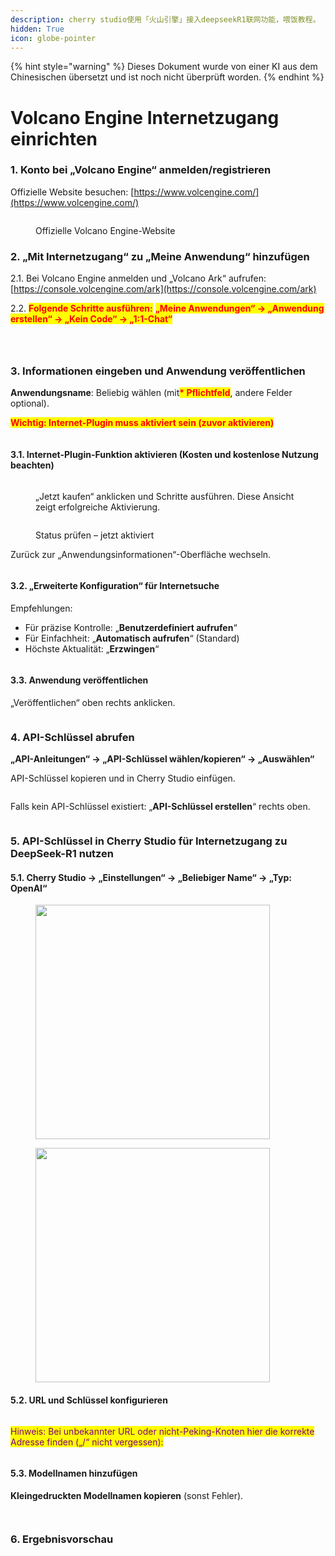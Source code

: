 ```yaml
---
description: cherry studio使用「火山引擎」接入deepseekR1联网功能，喂饭教程。
hidden: True
icon: globe-pointer
---
```


{% hint style="warning" %}
Dieses Dokument wurde von einer KI aus dem Chinesischen übersetzt und ist noch nicht überprüft worden.
{% endhint %}

# Volcano Engine Internetzugang einrichten

### 1. Konto bei „Volcano Engine“ anmelden/registrieren <a href="#rclz7" id="rclz7"></a>

Offizielle Website besuchen: [https://www.volcengine.com/](https://www.volcengine.com/)

<figure><img src="../.gitbook/assets/image (51).png" alt=""><figcaption><p>Offizielle Volcano Engine-Website</p></figcaption></figure>

### 2. „Mit Internetzugang“ zu „Meine Anwendung“ hinzufügen <a href="#gvzaa" id="gvzaa"></a>

2.1. Bei Volcano Engine anmelden und „Volcano Ark“ aufrufen: [https://console.volcengine.com/ark](https://console.volcengine.com/ark)

2.2. <mark style="color:red;">**Folgende Schritte ausführen:**</mark> <mark style="color:red;"></mark><mark style="color:red;">**„Meine Anwendungen“ → „Anwendung erstellen“ → „Kein Code“ → „1:1-Chat“**</mark> 

<figure><img src="../.gitbook/assets/image (53).png" alt=""><figcaption></figcaption></figure>

<figure><img src="../.gitbook/assets/image (54).png" alt=""><figcaption></figcaption></figure>

<figure><img src="../.gitbook/assets/image (71).png" alt=""><figcaption></figcaption></figure>

### 3. Informationen eingeben und Anwendung veröffentlichen <a href="#zzdfe" id="zzdfe"></a>

**Anwendungsname**: Beliebig wählen (mit<mark style="color:red;">**\* Pflichtfeld**</mark>, andere Felder optional).

<mark style="color:red;">**Wichtig: Internet-Plugin muss aktiviert sein (zuvor aktivieren)**</mark>

<figure><img src="../.gitbook/assets/image (56).png" alt=""><figcaption></figcaption></figure>

#### 3.1. Internet-Plugin-Funktion aktivieren (Kosten und kostenlose Nutzung beachten) <a href="#mwn38" id="mwn38"></a>

<figure><img src="../.gitbook/assets/image (57).png" alt=""><figcaption><p>„Jetzt kaufen“ anklicken und Schritte ausführen. Diese Ansicht zeigt erfolgreiche Aktivierung.</p></figcaption></figure>

<figure><img src="../.gitbook/assets/image (58).png" alt=""><figcaption><p>Status prüfen – jetzt aktiviert</p></figcaption></figure>

Zurück zur „Anwendungsinformationen“-Oberfläche wechseln.

<figure><img src="../.gitbook/assets/image (59).png" alt=""><figcaption></figcaption></figure>

#### 3.2. „Erweiterte Konfiguration“ für Internetsuche <a href="#sp6uz" id="sp6uz"></a>

Empfehlungen:
* Für präzise Kontrolle: „**Benutzerdefiniert aufrufen**“
* Für Einfachheit: „**Automatisch aufrufen**“ (Standard)
* Höchste Aktualität: „**Erzwingen**“

<figure><img src="../.gitbook/assets/image (60).png" alt=""><figcaption></figcaption></figure>

#### 3.3. Anwendung veröffentlichen <a href="#fe1gf" id="fe1gf"></a>

„Veröffentlichen“ oben rechts anklicken.

<figure><img src="../.gitbook/assets/image (61).png" alt=""><figcaption></figcaption></figure>

### 4. API-Schlüssel abrufen <a href="#jtqlu" id="jtqlu"></a>

**„API-Anleitungen“ → „API-Schlüssel wählen/kopieren“ → „Auswählen“**

API-Schlüssel kopieren und in Cherry Studio einfügen.

<figure><img src="../.gitbook/assets/image (62).png" alt=""><figcaption></figcaption></figure>

Falls kein API-Schlüssel existiert: „**API-Schlüssel erstellen**“ rechts oben.

<figure><img src="../.gitbook/assets/image (63).png" alt=""><figcaption></figcaption></figure>

### 5. API-Schlüssel in Cherry Studio für Internetzugang zu DeepSeek-R1 nutzen <a href="#lrefj" id="lrefj"></a>

#### 5.1. Cherry Studio → „Einstellungen“ → „Beliebiger Name“ → „Typ: OpenAI“ <a href="#dvrbv" id="dvrbv"></a>

<figure><img src="../.gitbook/assets/image (64).png" alt="" width="375"><figcaption></figcaption></figure>

<figure><img src="../.gitbook/assets/image (65).png" alt="" width="375"><figcaption></figcaption></figure>

#### 5.2. URL und Schlüssel konfigurieren <a href="#mt8y0" id="mt8y0"></a>

<figure><img src="../.gitbook/assets/image (66).png" alt=""><figcaption></figcaption></figure>

<mark style="color:purple;">Hinweis: Bei unbekannter URL oder nicht-Peking-Knoten hier die korrekte Adresse finden („/“ nicht vergessen):</mark>

<figure><img src="../.gitbook/assets/image (67).png" alt=""><figcaption></figcaption></figure>

#### 5.3. Modellnamen hinzufügen <a href="#qmh3i" id="qmh3i"></a>

**Kleingedruckten Modellnamen kopieren** (sonst Fehler).

<figure><img src="../.gitbook/assets/image (68).png" alt=""><figcaption></figcaption></figure>

<figure><img src="../.gitbook/assets/image (69).png" alt=""><figcaption></figcaption></figure>

### 6. Ergebnisvorschau <a href="#peb2p" id="peb2p"></a>

<figure><img src="../.gitbook/assets/image (70).png" alt=""><figcaption></figcaption></figure>